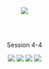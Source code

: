 <div align="center">
  <img src="https://capsule-render.vercel.app/api?type=egg&color=auto&height=200&section=header&text=2023%20TUK%20CE%20Capstone&fontSize=50" />
  
  <br><br>
  
  <p> Session 4-4 </p>
  
  <img src="https://img.shields.io/badge/python-3776AB?style=flat&logo=Python&logoColor=white"/>
  <img src="https://img.shields.io/badge/HTML5-E34F26?style=flat&logo=HTML5&logoColor=white"/>
  <img src="https://img.shields.io/badge/CSS3-1572B6?style=flat&logo=CSS3&logoColor=white" />
  <img src="https://img.shields.io/badge/JS-F7DF1E?style=flat&logo=CSS3&logoColor=white" />
  
</div>
